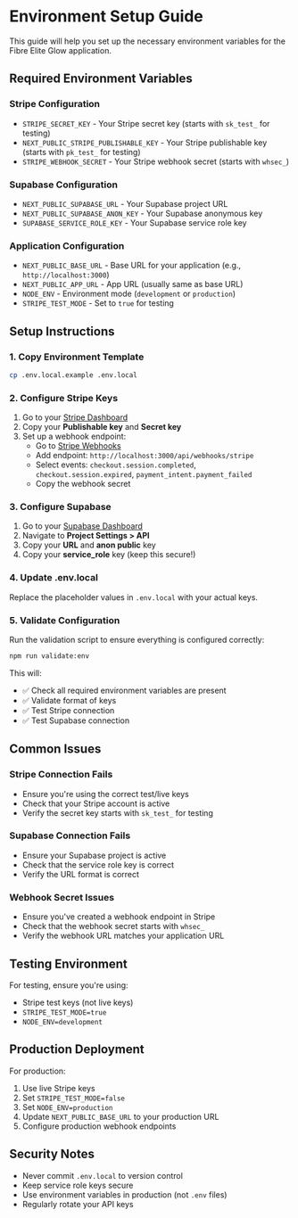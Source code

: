 # Environment Setup Guide

This guide will help you set up the necessary environment variables for the Fibre Elite Glow application.

## Required Environment Variables

### Stripe Configuration
- `STRIPE_SECRET_KEY` - Your Stripe secret key (starts with `sk_test_` for testing)
- `NEXT_PUBLIC_STRIPE_PUBLISHABLE_KEY` - Your Stripe publishable key (starts with `pk_test_` for testing)  
- `STRIPE_WEBHOOK_SECRET` - Your Stripe webhook secret (starts with `whsec_`)

### Supabase Configuration
- `NEXT_PUBLIC_SUPABASE_URL` - Your Supabase project URL
- `NEXT_PUBLIC_SUPABASE_ANON_KEY` - Your Supabase anonymous key
- `SUPABASE_SERVICE_ROLE_KEY` - Your Supabase service role key

### Application Configuration
- `NEXT_PUBLIC_BASE_URL` - Base URL for your application (e.g., `http://localhost:3000`)
- `NEXT_PUBLIC_APP_URL` - App URL (usually same as base URL)
- `NODE_ENV` - Environment mode (`development` or `production`)
- `STRIPE_TEST_MODE` - Set to `true` for testing

## Setup Instructions

### 1. Copy Environment Template
```bash
cp .env.local.example .env.local
```

### 2. Configure Stripe Keys
1. Go to your [Stripe Dashboard](https://dashboard.stripe.com/apikeys)
2. Copy your **Publishable key** and **Secret key**
3. Set up a webhook endpoint:
   - Go to [Stripe Webhooks](https://dashboard.stripe.com/webhooks)
   - Add endpoint: `http://localhost:3000/api/webhooks/stripe`
   - Select events: `checkout.session.completed`, `checkout.session.expired`, `payment_intent.payment_failed`
   - Copy the webhook secret

### 3. Configure Supabase
1. Go to your [Supabase Dashboard](https://app.supabase.com/)
2. Navigate to **Project Settings > API**
3. Copy your **URL** and **anon public** key
4. Copy your **service_role** key (keep this secure!)

### 4. Update .env.local
Replace the placeholder values in `.env.local` with your actual keys.

### 5. Validate Configuration
Run the validation script to ensure everything is configured correctly:

```bash
npm run validate:env
```

This will:
- ✅ Check all required environment variables are present
- ✅ Validate format of keys
- ✅ Test Stripe connection
- ✅ Test Supabase connection

## Common Issues

### Stripe Connection Fails
- Ensure you're using the correct test/live keys
- Check that your Stripe account is active
- Verify the secret key starts with `sk_test_` for testing

### Supabase Connection Fails
- Ensure your Supabase project is active
- Check that the service role key is correct
- Verify the URL format is correct

### Webhook Secret Issues
- Ensure you've created a webhook endpoint in Stripe
- Check that the webhook secret starts with `whsec_`
- Verify the webhook URL matches your application URL

## Testing Environment

For testing, ensure you're using:
- Stripe test keys (not live keys)
- `STRIPE_TEST_MODE=true`
- `NODE_ENV=development`

## Production Deployment

For production:
1. Use live Stripe keys
2. Set `STRIPE_TEST_MODE=false`
3. Set `NODE_ENV=production`
4. Update `NEXT_PUBLIC_BASE_URL` to your production URL
5. Configure production webhook endpoints

## Security Notes

- Never commit `.env.local` to version control
- Keep service role keys secure
- Use environment variables in production (not `.env` files)
- Regularly rotate your API keys